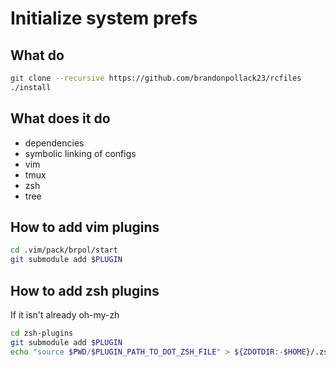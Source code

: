 # Initialize system prefs

## What do
```sh
git clone --recursive https://github.com/brandonpollack23/rcfiles
./install
```


## What does it do
* dependencies
* symbolic linking of configs
* vim
* tmux
* zsh
* tree

## How to add vim plugins
```sh
cd .vim/pack/brpol/start
git submodule add $PLUGIN
```

## How to add zsh plugins
If it isn't already oh-my-zh
```sh
cd zsh-plugins
git submodule add $PLUGIN
echo "source $PWD/$PLUGIN_PATH_TO_DOT_ZSH_FILE" > ${ZDOTDIR:-$HOME}/.zshrc
```
